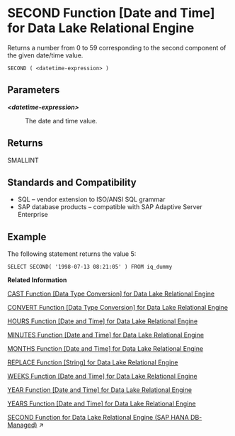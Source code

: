 <!-- loioa57dc03b84f210158836c9258c67e700 -->

# SECOND Function \[Date and Time\] for Data Lake Relational Engine

Returns a number from 0 to 59 corresponding to the second component of the given date/time value.



```
SECOND ( <datetime-expression> )
```



<a name="loioa57dc03b84f210158836c9258c67e700__SECOND_parm1"/>

## Parameters


<dl>
<dt><b>

*<datetime-expression\>*

</b></dt>
<dd>

The date and time value.



</dd>
</dl>



<a name="loioa57dc03b84f210158836c9258c67e700__SECOND_returns1"/>

## Returns

SMALLINT



<a name="loioa57dc03b84f210158836c9258c67e700__SECOND_standards1"/>

## Standards and Compatibility

-   SQL – vendor extension to ISO/ANSI SQL grammar
-   SAP database products – compatible with SAP Adaptive Server Enterprise



<a name="loioa57dc03b84f210158836c9258c67e700__SECOND_examples1"/>

## Example

The following statement returns the value 5:

```
SELECT SECOND( '1998-07-13 08:21:05' ) FROM iq_dummy
```

**Related Information**  


[CAST Function \[Data Type Conversion\] for Data Lake Relational Engine](cast-function-data-type-conversion-for-data-lake-relational-engine-a53996d.md "Returns the value of an expression converted to a supplied data type.")

[CONVERT Function \[Data Type Conversion\] for Data Lake Relational Engine](convert-function-data-type-conversion-for-data-lake-relational-engine-a53f6ef.md "Returns an expression converted to a supplied data type.")

[HOURS Function \[Date and Time\] for Data Lake Relational Engine](hours-function-date-and-time-for-data-lake-relational-engine-a556e14.md "Returns the number of hours since an arbitrary starting date and time, the number of whole hours between two specified times, or adds the specified integer-expression number of hours to a time.")

[MINUTES Function \[Date and Time\] for Data Lake Relational Engine](minutes-function-date-and-time-for-data-lake-relational-engine-a5648d4.md "Returns the number of minutes since an arbitrary date and time, the number of whole minutes between two specified times, or adds the specified integer-expression number of minutes to a time.")

[MONTHS Function \[Date and Time\] for Data Lake Relational Engine](months-function-date-and-time-for-data-lake-relational-engine-a566ced.md "Returns the number of months since an arbitrary starting date/time or the number of months between two specified date/times, or adds the specified integer-expression number of months to a date/time.")

[REPLACE Function \[String\] for Data Lake Relational Engine](replace-function-string-for-data-lake-relational-engine-a579952.md "Replaces all occurrences of a substring with another substring.")

[WEEKS Function \[Date and Time\] for Data Lake Relational Engine](weeks-function-date-and-time-for-data-lake-relational-engine-a590601.md "Returns the number of weeks since an arbitrary starting date/time, returns the number of weeks between two specified date/times, or adds the specified integer-expression number of weeks to a date/time.")

[YEAR Function \[Date and Time\] for Data Lake Relational Engine](year-function-date-and-time-for-data-lake-relational-engine-a591eb9.md "Returns a 4-digit number corresponding to the year of the given date/time.")

[YEARS Function \[Date and Time\] for Data Lake Relational Engine](years-function-date-and-time-for-data-lake-relational-engine-a5926bf.md "Returns a 4-digit number corresponding to the year of a given date/time, returns the number of years between two specified date/times, or adds the specified integer-expression number of years to a date/time.")

[SECOND Function for Data Lake Relational Engine (SAP HANA DB-Managed)](https://help.sap.com/viewer/a898e08b84f21015969fa437e89860c8/2023_2_QRC/en-US/ff2ca422e5af48f58bd55ec839860dd4.html "Returns a number from 0 to 59 corresponding to the second component of the given date/time value.") :arrow_upper_right:

